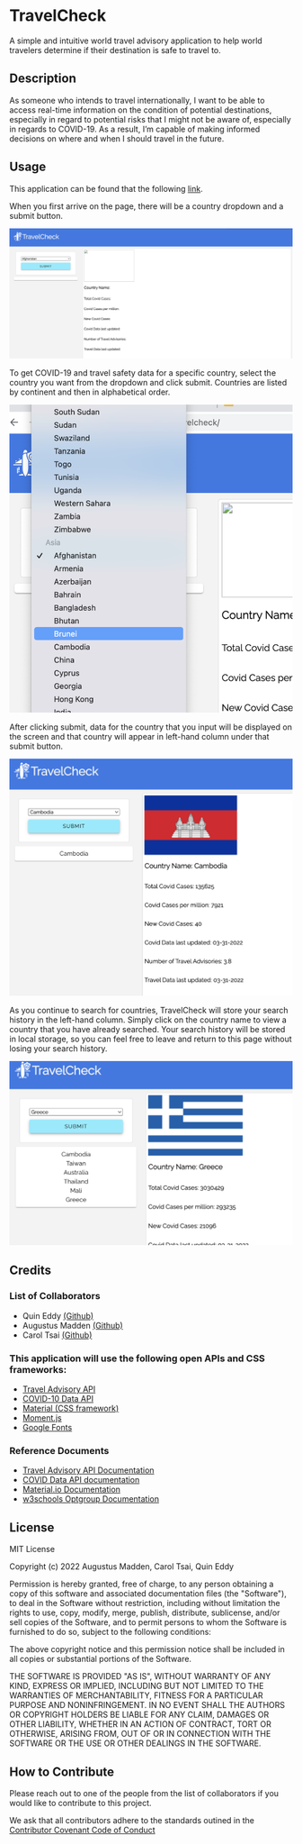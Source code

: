 # TravelCheck
A simple and intuitive world travel advisory application to help world travelers determine if their destination is safe to travel to.

## Description

As someone who intends to travel internationally, I want to be able to access real-time information on the condition of potential destinations, especially in regard to potential risks that I might not be aware of, especially in regards to COVID-19. As a result, I’m capable of making informed decisions on where and when I should travel in the future.

## Usage

This application can be found that the following [link](https://qkeddy.github.io/travelcheck/).

When you first arrive on the page, there will be a country dropdown and a submit button.

![Screenshot of TravelCheck homepage](assets/images/start.png)

To get COVID-19 and travel safety data for a specific country, select the country you want from the dropdown and click submit. Countries are listed by continent and then in alphabetical order.

![Screenshot of TravelCheck dropdown menu](assets/images/dropdown.png)

After clicking submit, data for the country that you input will be displayed on the screen and that country will appear in left-hand column under that submit button.

![Screenshot of TravelCheck displaying data for Cambodia with flag](assets/images/search.png)

As you continue to search for countries, TravelCheck will store your search history in the left-hand column. Simply click on the country name to view a country that you have already searched. Your search history will be stored in local storage, so you can feel free to leave and return to this page without losing your search history.

![Screenshot of TravelCheck displaying data for Greece with flag](assets/images/storage.png)

## Credits

### List of Collaborators
* Quin Eddy [(Github)](https://github.com/qkeddy)
* Augustus Madden [(Github)](https://github.com/AugustusMadden)
* Carol Tsai [(Github)](https://github.com/carol-tsai)

### This application will use the following open APIs and CSS frameworks:

* [Travel Advisory API](https://www.travel-advisory.info/)
* [COVID-10 Data API](https://disease.sh/)
* [Material (CSS framework)](https://material.io/)
* [Moment.js](https://momentjs.com/)
* [Google Fonts](https://fonts.google.com/)


### Reference Documents

* [Travel Advisory API Documentation](https://www.travel-advisory.info/data-api) 
* [COVID Data API documentation](https://disease.sh/docs/)
* [Material.io Documentation](https://m3.material.io/foundations/glossary)
* [w3schools Optgroup Documentation](https://www.w3schools.com/tags/tag_optgroup.asp)

## License

MIT License

Copyright (c) 2022 Augustus Madden, Carol Tsai, Quin Eddy

Permission is hereby granted, free of charge, to any person obtaining a copy
of this software and associated documentation files (the "Software"), to deal
in the Software without restriction, including without limitation the rights
to use, copy, modify, merge, publish, distribute, sublicense, and/or sell
copies of the Software, and to permit persons to whom the Software is
furnished to do so, subject to the following conditions:

The above copyright notice and this permission notice shall be included in all
copies or substantial portions of the Software.

THE SOFTWARE IS PROVIDED "AS IS", WITHOUT WARRANTY OF ANY KIND, EXPRESS OR
IMPLIED, INCLUDING BUT NOT LIMITED TO THE WARRANTIES OF MERCHANTABILITY,
FITNESS FOR A PARTICULAR PURPOSE AND NONINFRINGEMENT. IN NO EVENT SHALL THE
AUTHORS OR COPYRIGHT HOLDERS BE LIABLE FOR ANY CLAIM, DAMAGES OR OTHER
LIABILITY, WHETHER IN AN ACTION OF CONTRACT, TORT OR OTHERWISE, ARISING FROM,
OUT OF OR IN CONNECTION WITH THE SOFTWARE OR THE USE OR OTHER DEALINGS IN THE
SOFTWARE.


## How to Contribute

Please reach out to one of the people from the list of collaborators if you would like to contribute to this project.

We ask that all contributors adhere to the standards outined in the [Contributor Covenant Code of Conduct](https://www.contributor-covenant.org/version/2/1/code_of_conduct/)
